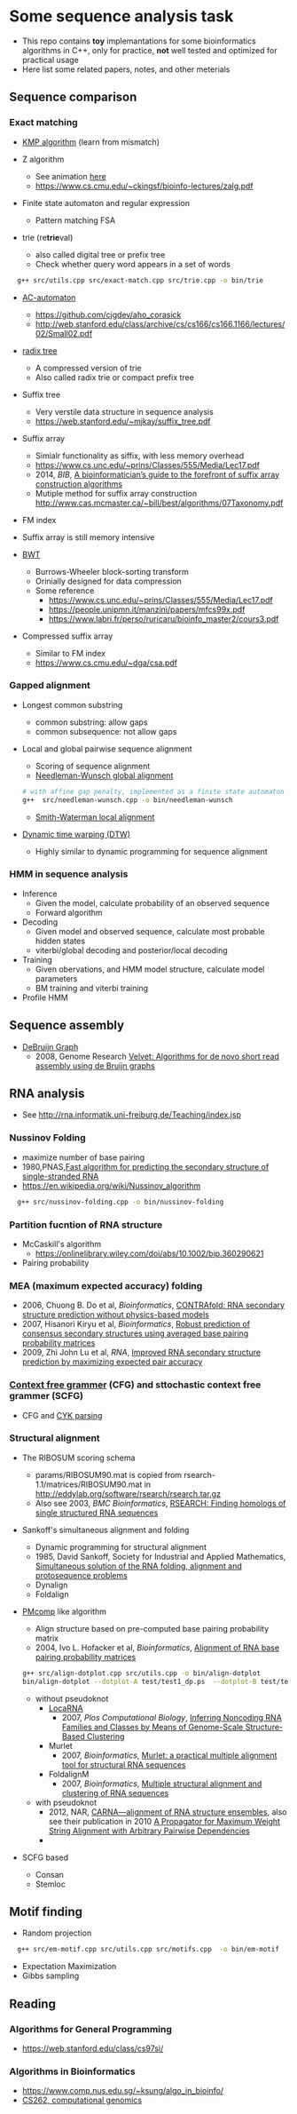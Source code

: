 # Some sequence analysis task
- This repo contains **toy** implemantations for some bioinformatics algorithms in C++, only for practice, **not** well tested and optimized for practical usage
- Here list some related papers, notes, and other meterials

## Sequence comparison
### Exact matching
- [KMP algorithm](https://en.wikipedia.org/wiki/Knuth%E2%80%93Morris%E2%80%93Pratt_algorithm) (learn from mismatch)
- Z algorithm
  - See animation [here](https://personal.utdallas.edu/~besp/demo/John2010/z-algorithm.htm)
  - <https://www.cs.cmu.edu/~ckingsf/bioinfo-lectures/zalg.pdf>

- Finite state automaton and regular expression
  - Pattern matching FSA

- trie (re**trie**val)
  - also called digital tree or prefix tree
  - Check whether query word appears in a set of words
  
```bash
  g++ src/utils.cpp src/exact-match.cpp src/trie.cpp -o bin/trie
```
- [AC-automaton](https://en.wikipedia.org/wiki/Aho%E2%80%93Corasick_algorithm)
  - <https://github.com/cjgdev/aho_corasick>
  - <http://web.stanford.edu/class/archive/cs/cs166/cs166.1166/lectures/02/Small02.pdf>  

- [radix tree](https://en.wikipedia.org/wiki/Radix_tree)
  - A compressed version of trie
  - Also called radix trie or compact prefix tree


- Suffix tree 
  - Very verstile data structure in sequence analysis
  - <https://web.stanford.edu/~mjkay/suffix_tree.pdf>

- Suffix array
  - Simialr functionality as siffix, with less memory overhead
  - <https://www.cs.unc.edu/~prins/Classes/555/Media/Lec17.pdf>
  - 2014, *BIB*, [A bioinformatician’s guide to the forefront of suffix array construction algorithms](https://academic.oup.com/bib/article/15/2/138/212729)
  - Mutiple method for suffix array construction <http://www.cas.mcmaster.ca/~bill/best/algorithms/07Taxonomy.pdf>


-  FM index
  - Suffix array is still memory intensive
  - [BWT](https://en.wikipedia.org/wiki/Burrows%E2%80%93Wheeler_transform)
    - Burrows-Wheeler block-sorting transform
    - Orinially designed for data compression 
    - Some reference
      - <https://www.cs.unc.edu/~prins/Classes/555/Media/Lec17.pdf>
      - <https://people.unipmn.it/manzini/papers/mfcs99x.pdf>
      - <https://www.labri.fr/perso/ruricaru/bioinfo_master2/cours3.pdf>
  
- Compressed suffix array
  - Similar to FM index
  - <https://www.cs.cmu.edu/~dga/csa.pdf>

### Gapped alignment
- Longest common substring
  - common substring: allow gaps
  - common subsequence: not allow gaps
- Local and global pairwise sequence alignment
  - Scoring of sequence alignment
  - [Needleman-Wunsch global alignment](https://en.wikipedia.org/wiki/Needleman%E2%80%93Wunsch_algorithm) 
  ```bash
  # with affine gap penalty, implemented as a finite state automaton
  g++  src/needleman-wunsch.cpp -o bin/needleman-wunsch
  ```
  - [Smith-Waterman local alignment](https://en.wikipedia.org/wiki/Smith%E2%80%93Waterman_algorithm)

- [Dynamic time warping (DTW)](https://en.wikipedia.org/wiki/Dynamic_time_warping)
  - Highly similar to dynamic programming for sequence alignment

### HMM in sequence analysis
- Inference
  - Given the model, calculate probability of an observed sequence
  - Forward algorithm
- Decoding
  - Given model and observed sequence, calculate most probable hidden states
  - viterbi/global decoding and posterior/local decoding
- Training
  - Given obervations, and HMM model structure, calculate model parameters
  - BM training and viterbi training
- Profile HMM

## Sequence assembly

- [DeBruijn Graph](https://en.wikipedia.org/wiki/De_Bruijn_graph)
  - 2008, Genome Research [Velvet: Algorithms for de novo short read assembly using de Bruijn graphs](https://www.ncbi.nlm.nih.gov/pmc/articles/PMC2336801/pdf/821.pdf)

## RNA analysis
- See <http://rna.informatik.uni-freiburg.de/Teaching/index.jsp>


### Nussinov Folding
- maximize number of base pairing
- 1980,PNAS,[Fast algorithm for predicting the secondary structure of single-stranded RNA](https://www.pnas.org/content/77/11/6309)
- <https://en.wikipedia.org/wiki/Nussinov_algorithm>
```bash
  g++ src/nussinov-folding.cpp -o bin/nussinov-folding
```



### Partition fucntion of RNA structure
- McCaskill's algorithm
  - <https://onlinelibrary.wiley.com/doi/abs/10.1002/bip.360290621>
- Pairing probability

### MEA (**m**aximum **e**xpected **a**ccuracy) folding
- 2006, Chuong B. Do et al, *Bioinformatics*, [CONTRAfold: RNA secondary structure prediction without physics-based models](https://academic.oup.com/bioinformatics/article/22/14/e90/228433)
- 2007, Hisanori Kiryu et al, *Bioinformatics*, [Robust prediction of consensus secondary structures using averaged base pairing probability matrices](https://academic.oup.com/bioinformatics/article/23/4/434/182043)
- 2009, Zhi John Lu et al, *RNA*, [Improved RNA secondary structure prediction by maximizing expected pair accuracy](https://rnajournal.cshlp.org/content/15/10/1805.long)

### [Context free grammer](https://en.wikipedia.org/wiki/Context-free_grammar) (CFG) and sttochastic context free grammer (SCFG)
- CFG and [CYK parsing](https://en.wikipedia.org/wiki/CYK_algorithm)


### Structural alignment
- The RIBOSUM scoring schema
  - params/RIBOSUM90.mat is copied from rsearch-1.1/matrices/RIBOSUM90.mat in <http://eddylab.org/software/rsearch/rsearch.tar.gz>
  - Also see  2003, *BMC Bioinformatics*, [RSEARCH: Finding homologs of single structured RNA sequences](https://bmcbioinformatics.biomedcentral.com/articles/10.1186/1471-2105-4-44)
- Sankoff's simultaneous alignment and folding
  - Dynamic programming for structural alignment
  - 1985, David Sankoff, Society for Industrial and Applied Mathematics, [Simultaneous solution of the RNA folding, alignment and protosequence problems](https://epubs.siam.org/doi/10.1137/0145048)
  - Dynalign
  - Foldalign
- [PMcomp](https://www.tbi.univie.ac.at/RNA/PMcomp/) like algorithm
  - Align structure based on pre-computed base pairing probability matrix
  - 2004, Ivo L. Hofacker et al, *Bioinformatics*, [Alignment of RNA base pairing probability matrices](https://academic.oup.com/bioinformatics/article/20/14/2222/214007)
  ```bash
  g++ src/align-dotplot.cpp src/utils.cpp -o bin/align-dotplot
  bin/align-dotplot --dotplot-A test/test1_dp.ps  --dotplot-B test/test_dp.ps
  ```
  - without pseudoknot
    - [LocaRNA](http://www.bioinf.uni-freiburg.de/Software/LocARNA/)
      - 2007, *Plos Computational Biology*, [Inferring Noncoding RNA Families and Classes by Means of Genome-Scale Structure-Based Clustering](https://journals.plos.org/ploscompbiol/article?id=10.1371/journal.pcbi.0030065)
    - Murlet
      - 2007, *Bioinformatics*, [Murlet: a practical multiple alignment tool for structural RNA sequences](https://academic.oup.com/bioinformatics/article/23/13/1588/221758)
    - FoldalignM
      - 2007, *Bioinformatics*, [Multiple structural alignment and clustering of RNA sequences](https://academic.oup.com/bioinformatics/article/23/8/926/198434)
  - with pseudoknot
    - 2012, NAR, [CARNA—alignment of RNA structure ensembles](https://academic.oup.com/nar/article/40/W1/W49/1078095), also see their publication in 2010 [A Propagator for Maximum Weight String Alignment with Arbitrary Pairwise Dependencies](https://link.springer.com/content/pdf/10.1007/978-3-642-15396-9_16.pdf)
    - 

- SCFG based
  - Consan
  - Stemloc


## Motif finding
- Random projection
```bash
  g++ src/em-motif.cpp src/utils.cpp src/motifs.cpp  -o bin/em-motif
```
- Expectation Maximization
- Gibbs sampling



## Reading
### Algorithms for General Programming
- <https://web.stanford.edu/class/cs97si/>
### Algorithms in Bioinformatics
- <https://www.comp.nus.edu.sg/~ksung/algo_in_bioinfo/>
- [CS262, computational genomics](https://web.stanford.edu/class/cs262/cgi-bin/index.php)
